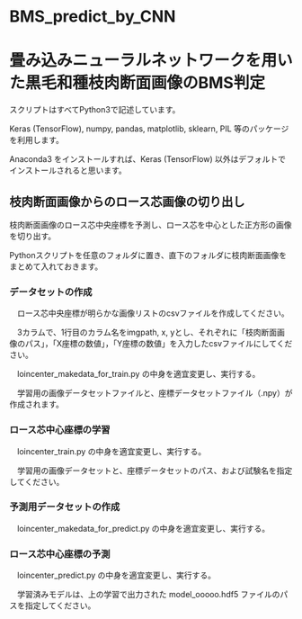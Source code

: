 # BMS_predict_by_CNN
# 畳み込みニューラルネットワークを用いた黒毛和種枝肉断面画像のBMS判定

スクリプトはすべてPython3で記述しています。

Keras (TensorFlow), numpy, pandas, matplotlib, sklearn, PIL 等のパッケージを利用します。

Anaconda3 をインストールすれば、Keras (TensorFlow) 以外はデフォルトでインストールされると思います。


## 枝肉断面画像からのロース芯画像の切り出し

枝肉断面画像のロース芯中央座標を予測し、ロース芯を中心とした正方形の画像を切り出す。

Pythonスクリプトを任意のフォルダに置き、直下のフォルダに枝肉断面画像をまとめて入れておきます。

### データセットの作成

　ロース芯中央座標が明らかな画像リストのcsvファイルを作成してください。

　3カラムで、1行目のカラム名をimgpath, x, yとし、それぞれに「枝肉断面画像のパス」，「X座標の数値」，「Y座標の数値」を入力したcsvファイルにしてください。

　loincenter_makedata_for_train.py の中身を適宜変更し、実行する。

　学習用の画像データセットファイルと、座標データセットファイル（.npy）が作成されます。

### ロース芯中心座標の学習

　loincenter_train.py の中身を適宜変更し、実行する。

　学習用の画像データセットと、座標データセットのパス、および試験名を指定してください。

### 予測用データセットの作成

　loincenter_makedata_for_predict.py の中身を適宜変更し、実行する。
　
### ロース芯中心座標の予測

　loincenter_predict.py の中身を適宜変更し、実行する。

　学習済みモデルは、上の学習で出力された model_ooooo.hdf5 ファイルのパスを指定してください。
　
